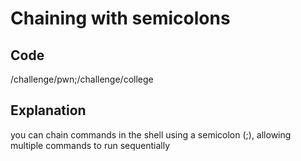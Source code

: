 # Chaining with semicolons

## Code

/challenge/pwn;/challenge/college

## Explanation

you can chain commands in the shell using a semicolon (;), allowing multiple commands to run sequentially
